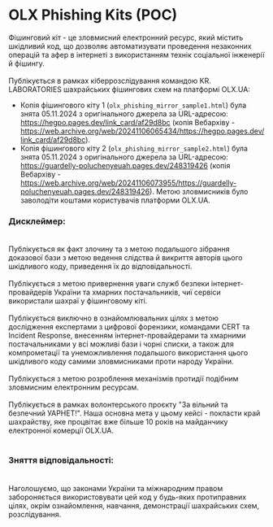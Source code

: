# OLX Phishing Kits (POC)
Фішинговий кіт - це зловмисний електронний ресурс, який містить шкідливий код, що дозволяє автоматизувати проведення незаконних операцій та афер в інтернеті з використанням технік соціальної інженерії й фішингу. <br><br>
Публікується в рамках кіберрозслідування командою KR. LABORATORIES шахрайських фішингових схем на платформі OLX.UA:
- Копія фішингового кіту 1 (``olx_phishing_mirror_sample1.html``) була знята 05.11.2024 з оригінального джерела за URL-адресою: https://hegpo.pages.dev/link_card/af29d8bc (копія Вебархіву - https://web.archive.org/web/20241106065434/https://hegpo.pages.dev/link_card/af29d8bc).
- Копія фішингового кіту 2 (``olx_phishing_mirror_sample2.html``) була знята 05.11.2024 з оригінального джерела за URL-адресою: https://guardelly-poluchenyeuah.pages.dev/248319426 (копія Вебархіву - https://web.archive.org/web/20241106073955/https://guardelly-poluchenyeuah.pages.dev/248319426).
Метою зловмисників було заволодіти коштами користувачів платформи OLX.UA.
### Дисклеймер:<br><br>
Публікується як факт злочину та з метою подальшого зібрання доказової бази з метою ведення слідства й викриття авторів цього шкідливого коду, приведення їх до відповідальності.<br><br>
Публікується з метою привернення уваги служб безпеки інтернет-провайдерів України та хмарних постачальників, чиї сервіси використали шахраї у фішинговому кіті.<br><br>
Публікується виключно в ознайомлювальних цілях з метою дослідження експертами з цифрової форензики, командами CERT та Incident Response, внесенням інтернет-провайдерами та хмарними постачальниками у всі можливі бази і чорні списки, а також для компрометації та унеможливлення подальшого використання цього шкідливого коду самими зловмисниками проти народу України.<br><br>
Публікується з метою розроблення механізмів протидії подібним зловмисним електронним ресурсам.<br><br>
Публікується в рамках волонтерського проєкту "За вільний та безпечний УАРНЕТ!". Наша основна мета у цьому кейсі - покласти край шахрайству, яке процвітає вже більше 10 років на майданчику електронної комерції OLX.UA. <br><br>
### Зняття відповідальності:<br><br>
Наголошуємо, що законами України та міжнародним правом забороняється використовувати цей код у будь-яких протиправних цілях, окрім ознайомлення, навчання, демонстрації шахрайських схем, розслідування.<br><br>
